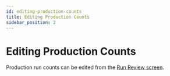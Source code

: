 ```yaml
---
id: editing-production-counts
title: Editing Production Counts
sidebar_position: 2
---
```

# Editing Production Counts
Production run counts can be edited from the [Run Review screen](docs/mes-framework/using-the-application/analytics/run-review.md).